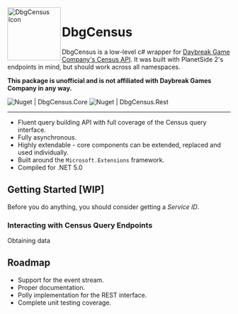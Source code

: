 <img title="DbgCensus Icon" alt="DbgCensus Icon" src="https://github.com/carlst99/DbgCensus/blob/main/Assets/Icon_128.png?raw=true" align="left" height="120" />

# DbgCensus

DbgCensus is a low-level c# wrapper for [Daybreak Game Company's Census API](https://census.daybreakgames.com). It was built with PlanetSide 2's endpoints in mind, but should work across all namespaces.

**This package is unofficial and is not affiliated with Daybreak Games Company in any way.**

![Nuget | DbgCensus.Core](https://img.shields.io/nuget/v/DbgCensus.Core?label=DbgCensus.Core)
![Nuget | DbgCensus.Rest](https://img.shields.io/nuget/v/DbgCensus.Rest?label=DbgCensus.Rest)

***

- Fluent query building API with full coverage of the Census query interface.
- Fully asynchronous.
- Highly extendable - core components can be extended, replaced and used individually.
- Built around the `Microsoft.Extensions` framework.
- Compiled for .NET 5.0

## Getting Started [WIP]

Before you do anything, you should consider getting a *Service ID*.

### Interacting with Census Query Endpoints

Obtaining data 

## Roadmap

- Support for the event stream.
- Proper documentation.
- Polly implementation for the REST interface.
- Complete unit testing coverage.